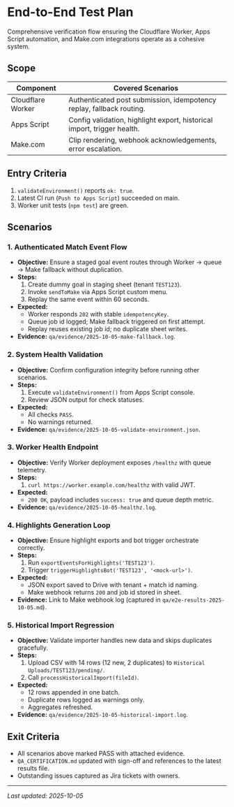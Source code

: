 # End-to-End Test Plan

Comprehensive verification flow ensuring the Cloudflare Worker, Apps Script automation, and Make.com integrations operate as a cohesive system.

## Scope

| Component | Covered Scenarios |
| --- | --- |
| Cloudflare Worker | Authenticated post submission, idempotency replay, fallback routing. |
| Apps Script | Config validation, highlight export, historical import, trigger health. |
| Make.com | Clip rendering, webhook acknowledgements, error escalation. |

## Entry Criteria

1. `validateEnvironment()` reports `ok: true`.
2. Latest CI run (`Push to Apps Script`) succeeded on main.
3. Worker unit tests (`npm test`) are green.

## Scenarios

### 1. Authenticated Match Event Flow

- **Objective:** Ensure a staged goal event routes through Worker → queue → Make fallback without duplication.
- **Steps:**
  1. Create dummy goal in staging sheet (tenant `TEST123`).
  2. Invoke `sendToMake` via Apps Script custom menu.
  3. Replay the same event within 60 seconds.
- **Expected:**
  - Worker responds `202` with stable `idempotencyKey`.
  - Queue job id logged; Make fallback triggered on first attempt.
  - Replay reuses existing job id; no duplicate sheet writes.
- **Evidence:** `qa/evidence/2025-10-05-make-fallback.log`.

### 2. System Health Validation

- **Objective:** Confirm configuration integrity before running other scenarios.
- **Steps:**
  1. Execute `validateEnvironment()` from Apps Script console.
  2. Review JSON output for check statuses.
- **Expected:**
  - All checks `PASS`.
  - No warnings returned.
- **Evidence:** `qa/evidence/2025-10-05-validate-environment.json`.

### 3. Worker Health Endpoint

- **Objective:** Verify Worker deployment exposes `/healthz` with queue telemetry.
- **Steps:**
  1. `curl https://worker.example.com/healthz` with valid JWT.
- **Expected:**
  - `200 OK`, payload includes `success: true` and queue depth metric.
- **Evidence:** `qa/evidence/2025-10-05-healthz.log`.

### 4. Highlights Generation Loop

- **Objective:** Ensure highlight exports and bot trigger orchestrate correctly.
- **Steps:**
  1. Run `exportEventsForHighlights('TEST123')`.
  2. Trigger `triggerHighlightsBot('TEST123', '<mock-url>')`.
- **Expected:**
  - JSON export saved to Drive with tenant + match id naming.
  - Make webhook returns `200` and job id stored in sheet.
- **Evidence:** Link to Make webhook log (captured in `qa/e2e-results-2025-10-05.md`).

### 5. Historical Import Regression

- **Objective:** Validate importer handles new data and skips duplicates gracefully.
- **Steps:**
  1. Upload CSV with 14 rows (12 new, 2 duplicates) to `Historical Uploads/TEST123/pending/`.
  2. Call `processHistoricalImport(fileId)`.
- **Expected:**
  - 12 rows appended in one batch.
  - Duplicate rows logged as warnings only.
  - Aggregates refreshed.
- **Evidence:** `qa/evidence/2025-10-05-historical-import.log`.

## Exit Criteria

- All scenarios above marked PASS with attached evidence.
- `QA_CERTIFICATION.md` updated with sign-off and references to the latest results file.
- Outstanding issues captured as Jira tickets with owners.

---

_Last updated: 2025-10-05_
